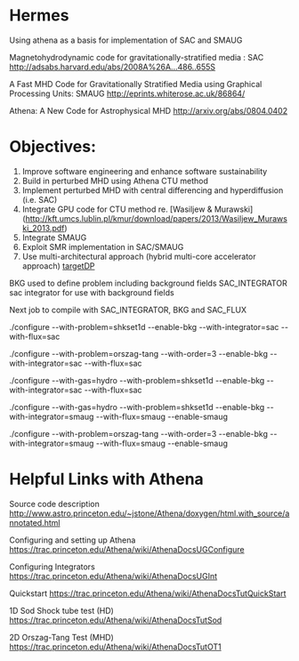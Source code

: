 # Hermes
Using athena as a basis for implementation of SAC and SMAUG


Magnetohydrodynamic code for gravitationally-stratified media : SAC
http://adsabs.harvard.edu/abs/2008A%26A...486..655S

A Fast MHD Code for Gravitationally Stratified Media using Graphical Processing Units: SMAUG
http://eprints.whiterose.ac.uk/86864/

Athena: A New Code for Astrophysical MHD
http://arxiv.org/abs/0804.0402

Objectives:
===========

1.  Improve software engineering and enhance software sustainability
2.  Build in perturbed MHD using Athena CTU method
3.  Implement perturbed MHD with central differencing and hyperdiffusion (i.e. SAC)
4.  Integrate GPU code for CTU method re. [Wasiljew & Murawski] (http://kft.umcs.lublin.pl/kmur/download/papers/2013/Wasiljew_Murawski_2013.pdf)
5.  Integrate SMAUG
6.  Exploit SMR implementation in SAC/SMAUG
7.  Use multi-architectural approach (hybrid multi-core accelerator approach) [targetDP](http://arxiv.org/abs/1405.6162)




BKG  used to define problem including background fields
SAC_INTEGRATOR   sac integrator for use with background fields

Next job to compile with SAC_INTEGRATOR, BKG and SAC_FLUX

./configure --with-problem=shkset1d --enable-bkg --with-integrator=sac --with-flux=sac

./configure  --with-problem=orszag-tang --with-order=3 --enable-bkg --with-integrator=sac --with-flux=sac

./configure --with-gas=hydro --with-problem=shkset1d  --enable-bkg --with-integrator=sac --with-flux=sac

./configure --with-gas=hydro --with-problem=shkset1d  --enable-bkg --with-integrator=smaug --with-flux=smaug --enable-smaug

./configure --with-problem=orszag-tang --with-order=3 --enable-bkg --with-integrator=smaug --with-flux=smaug --enable-smaug

Helpful Links with Athena
=========================

Source code description
http://www.astro.princeton.edu/~jstone/Athena/doxygen/html.with_source/annotated.html


Configuring and setting up Athena
https://trac.princeton.edu/Athena/wiki/AthenaDocsUGConfigure

Configuring Integrators
https://trac.princeton.edu/Athena/wiki/AthenaDocsUGInt

Quickstart
https://trac.princeton.edu/Athena/wiki/AthenaDocsTutQuickStart

1D Sod Shock tube test (HD)
https://trac.princeton.edu/Athena/wiki/AthenaDocsTutSod

2D Orszag-Tang Test (MHD)
https://trac.princeton.edu/Athena/wiki/AthenaDocsTutOT1



